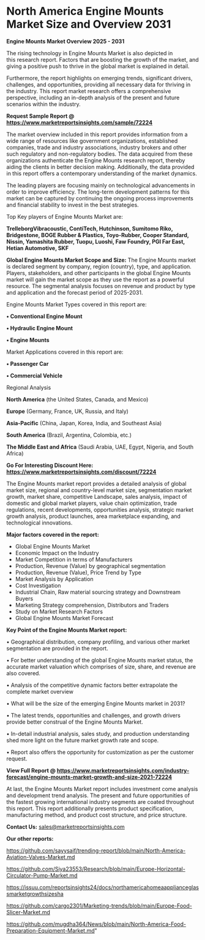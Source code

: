 # North America Engine Mounts Market Size and Overview 2031

<Strong> Engine Mounts Market Overview 2025 - 2031</strong>

The rising technology in Engine Mounts Market is also depicted in this research report. Factors that are boosting the growth of the market, and giving a positive push to thrive in the global market is explained in detail.

Furthermore, the report highlights on emerging trends, significant drivers, challenges, and opportunities, providing all necessary data for thriving in the industry. This report market research offers a comprehensive perspective, including an in-depth analysis of the present and future scenarios within the industry.

<strong>Request Sample Report @ <a href=https://www.marketreportsinsights.com/sample/72224>https://www.marketreportsinsights.com/sample/72224</a></strong>

The market overview included in this report provides information from a wide range of resources like government organizations, established companies, trade and industry associations, industry brokers and other such regulatory and non-regulatory bodies. The data acquired from these organizations authenticate the Engine Mounts research report, thereby aiding the clients in better decision making. Additionally, the data provided in this report offers a contemporary understanding of the market dynamics.

The leading players are focusing mainly on technological advancements in order to improve efficiency. The long-term development patterns for this market can be captured by continuing the ongoing process improvements and financial stability to invest in the best strategies.

Top Key players of Engine Mounts Market are:

<strong>TrelleborgVibracoustic, ContiTech, Hutchinson, Sumitomo Riko, Bridgestone, BOGE Rubber & Plastics, Toyo-Rubber, Cooper Standard, Nissin, Yamashita Rubber, Tuopu, Luoshi, Faw Foundry, PGI Far East, Hetian Automotive, SKF</strong>

<strong><b>Global Engine Mounts Market Scope and Size:</b></strong>
The Engine Mounts market is declared segment by company, region (country), type, and application. Players, stakeholders, and other participants in the global Engine Mounts market will gain the market scope as they use the report as a powerful resource. The segmental analysis focuses on revenue and product by type and application and the forecast period of 2025-2031.

Engine Mounts Market Types covered in this report are:

<strong>• Conventional Engine Mount

• Hydraulic Engine Mount

• Engine Mounts</strong>

Market Applications covered in this report are:

<strong>• Passenger Car

• Commercial Vehicle</strong> 

Regional Analysis

<strong>North America</strong> (the United States, Canada, and Mexico)

<strong>Europe</strong> (Germany, France, UK, Russia, and Italy)

<strong>Asia-Pacific</strong> (China, Japan, Korea, India, and Southeast Asia)

<strong>South America</strong> (Brazil, Argentina, Colombia, etc.)

<strong>The Middle East and Africa</strong> (Saudi Arabia, UAE, Egypt, Nigeria, and South Africa)

<strong>Go For Interesting Discount Here: <a href=https://www.marketreportsinsights.com/discount/72224>https://www.marketreportsinsights.com/discount/72224</a></strong>

The Engine Mounts market report provides a detailed analysis of global market size, regional and country-level market size, segmentation market growth, market share, competitive Landscape, sales analysis, impact of domestic and global market players, value chain optimization, trade regulations, recent developments, opportunities analysis, strategic market growth analysis, product launches, area marketplace expanding, and technological innovations.

<strong><b>Major factors covered in the report:</b></strong>
<ul>
  <li>Global Engine Mounts Market </li>
  <li>Economic Impact on the Industry</li>
  <li>Market Competition in terms of Manufacturers</li>
  <li>Production, Revenue (Value) by geographical segmentation</li>
  <li>Production, Revenue (Value), Price Trend by Type</li>
  <li>Market Analysis by Application</li>
  <li>Cost Investigation</li>
  <li>Industrial Chain, Raw material sourcing strategy and Downstream Buyers</li>
  <li>Marketing Strategy comprehension, Distributors and Traders</li>
  <li>Study on Market Research Factors</li>
  <li>Global Engine Mounts Market Forecast</li>
</ul>

<strong><b>Key Point of the Engine Mounts Market report:</b></strong>

• Geographical distribution, company profiling, and various other market segmentation are provided in the report.

• For better understanding of the global Engine Mounts market status, the accurate market valuation which comprises of size, share, and revenue are also covered.

• Analysis of the competitive dynamic factors better extrapolate the complete market overview

• What will be the size of the emerging Engine Mounts market in 2031?

• The latest trends, opportunities and challenges, and growth drivers provide better construal of the Engine Mounts Market.

• In-detail industrial analysis, sales study, and production understanding shed more light on the future market growth rate and scope.

• Report also offers the opportunity for customization as per the customer request.

<strong><b>View Full Report @ <a href=https://www.marketreportsinsights.com/industry-forecast/engine-mounts-market-growth-and-size-2021-72224>https://www.marketreportsinsights.com/industry-forecast/engine-mounts-market-growth-and-size-2021-72224</a></b></strong>


At last, the Engine Mounts Market report includes investment come analysis and development trend analysis. The present and future opportunities of the fastest growing international industry segments are coated throughout this report. This report additionally presents product specification, manufacturing method, and product cost structure, and price structure.

<strong>Contact Us:</strong>
sales@marketreportsinsights.com

<strong>Our other reports:</strong>

<a href=https://github.com/sayysaif/trending-report/blob/main/North-America-Aviation-Valves-Market.md>https://github.com/sayysaif/trending-report/blob/main/North-America-Aviation-Valves-Market.md</a>

<a href=https://github.com/Siya23553/Research/blob/main/Europe-Horizontal-Circulator-Pump-Market.md>https://github.com/Siya23553/Research/blob/main/Europe-Horizontal-Circulator-Pump-Market.md</a>

<a href=https://issuu.com/reportsinsights24/docs/northamericahomeaapplianceglassmarketgrowthsizesha>https://issuu.com/reportsinsights24/docs/northamericahomeaapplianceglassmarketgrowthsizesha</a>

<a href=https://github.com/cargo2301/Marketing-trends/blob/main/Europe-Food-Slicer-Market.md>https://github.com/cargo2301/Marketing-trends/blob/main/Europe-Food-Slicer-Market.md</a>

<a href=https://github.com/mugdha364/News/blob/main/North-America-Food-Preparation-Equipment-Market.md>https://github.com/mugdha364/News/blob/main/North-America-Food-Preparation-Equipment-Market.md</a>"
